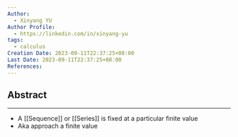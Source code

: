 ```yaml
---
Author:
  - Xinyang YU
Author Profile:
  - https://linkedin.com/in/xinyang-yu
tags:
  - calculus
Creation Date: 2023-09-11T22:37:25+08:00
Last Date: 2023-09-11T22:37:25+08:00
References:
---
```

## Abstract
---
- A [[Sequence]] or [[Series]] is fixed at a particular finite value
- Aka approach a finite value